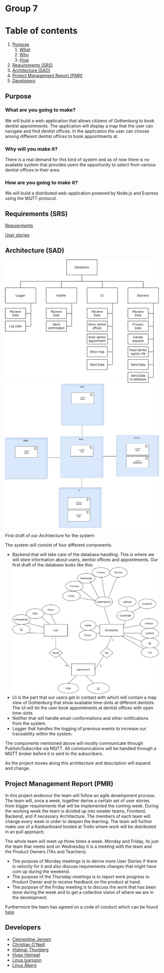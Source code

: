 # Group 7

# Table of contents
1. [Purpose](#purpose)
    1. [What](#what)
    2. [Why](#why)
    2. [How](#how)
2. [Requirements (SRS)](#requirements)
3. [Architecture (SAD)](#architecture)
4. [Project Management Report (PMR)](#pmr) 
5. [Developers](#developers)

## Purpose <a name="purpose"></a>
### What are you going to make? <a name="what"></a>
We will build a web-application that allows citizens of Gothenburg to book dentist appointments. 
The application will display a map that the user can navigate and find dentist offices.
In the application the user can choose among different dentist offices to book appointments at. 

### Why will you make it? <a name="why"></a>
There is a real demand for this kind of system and as of now there is no available system that 
provides users the opportunity to select from various dentist offices in their area.

### How are you going to make it? <a name="how"></a>
We will build a distributed web-application powered by Node.js and Express using the MQTT-protocol. 

## Requirements (SRS) <a name="requirements"></a>
[Requierments](/Requirements.md)

[User stories](/UserStories.md)

## Architecture (SAD) <a name="architecture"></a>
![functional_decomposition](./images/functional_decomposition.png)
![deployment](./images/deployment.png)

First draft of our Architecture for the system:

The system will consist of four different components. 
* Backend that will take care of the database handling. This is where we will store information about users, dentist offices and appointments. Our first draft of the database looks like this:
![ER](./images/er-diagram.png)
* UI is the part that our users get in contact with which will contain a map view of Gothenburg that show available time-slots at different dentists. The UI will let the user book appointments at dentist offices with open time-slots.
* Notifier that will handle email-conformations and other notifications from the system. 
* Logger that handles the logging of previous events to increase our traceability within the system. 

The components mentioned above will mostly communicate through Publish/Subscribe via MQTT. All communications will be handled through a MQTT broker before it is sent to the subscribers. 

As the project moves along this architecture and description will expand and change.

## Project Management Report (PMR) <a name="pmr"></a>
In this project endevour the team will follow an agile development process. The team will, once a week, together derive a certain set of user stories from bigger requirements that will be implemented the coming week. During the working week the team is divided up into smaller teams, Frontend, Backend, and if necessary Architecture. The members of each team will change every week in order to deepen the learning. The team will further make use of a Kanbanboard hosted at Trello where work will be distributed in an pull approach. 

The whole team will meet up three times a week. Monday and Friday, its just the team that meets and on Wednesday it is a meeting with the team and the Product Owners (TAs and Teachers).
* The purpose of Monday meetings is to derive more User Stories if there is velocity for it and also discuss requirements changes that might have com up during the weekend.
* The purpose of the Thursday meetings is to report work progress to Product Owner and to receive feedback on the product at hand.
* The purpose of the Friday meeting is to discuss the work that has been done during the week and to get a collective vision of where we are in the development.

Furthermore the team has agreed on a code of conduct which can be found [here](/TeamContract.md)
## Developers <a name="developers"></a>

- [Clementine Jensen](https://github.com/clementinejensen)
- [Christian O'Neill](https://github.com/Brother-Blue)
- [Hjalmar Thunberg](https://github.com/Hjalmar-Thunberg)
- [Hugo Hempel](https://github.com/HugoHempel)
- [Linus Ivarsson](https://github.com/linusivarssons)
- [Linus Åberg](https://github.com/LinusAaberg)



